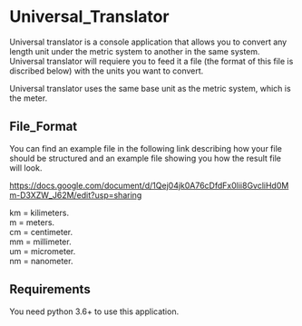 # Universal_Translator
Universal translator is a console application that allows you to convert any length unit under the metric system to another in the same system. Universal translator will requiere you to feed it a file (the format of this file is discribed below) with the units you want to convert.

Universal translator uses the same base unit as the metric system, which is the meter.

## File_Format
You can find an example file in the following link describing how your file should be structured and an example file showing you how the result file will look.

https://docs.google.com/document/d/1Qej04jk0A76cDfdFx0lii8GvcliHd0Mm-D3XZW_J62M/edit?usp=sharing

km = kilimeters.  
m = meters.  
cm = centimeter.  
mm = millimeter.  
um = micrometer.  
nm = nanometer.  

## Requirements  
You need python 3.6+ to use this application.
